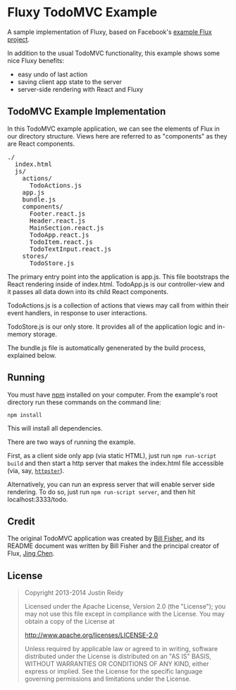 # Fluxy TodoMVC Example
A sample implementation of Fluxy, based on Facebook's [example Flux
project](https://github.com/facebook/react/tree/master/examples/todomvc-flux).

In addition to the usual TodoMVC functionality, this example shows some nice Fluxy benefits:

* easy undo of last action
* saving client app state to the server
* server-side rendering with React and Fluxy

## TodoMVC Example Implementation

In this TodoMVC example application, we can see the elements of Flux in our directory structure.  Views here are referred to as "components" as they are React components.

<pre>
./
  index.html
  js/
    actions/
      TodoActions.js
    app.js
    bundle.js
    components/
      Footer.react.js
      Header.react.js
      MainSection.react.js
      TodoApp.react.js
      TodoItem.react.js
      TodoTextInput.react.js
    stores/
      TodoStore.js
</pre>

The primary entry point into the application is app.js.  This file bootstraps
the React rendering inside of index.html.  TodoApp.js is our controller-view
and it passes all data down into its child React components.

TodoActions.js is a collection of actions that views may call from within their
event handlers, in response to user interactions.

TodoStore.js is our only store.  It provides all of the application logic and
in-memory storage.

The bundle.js file is automatically genenerated by the build process, explained
below.

## Running

You must have [npm](https://www.npmjs.org/) installed on your computer.
From the example's root directory run these commands on the command line:

    npm install

This will install all dependencies.

There are two ways of running the example.

First, as a client side only app (via static HTML), just run `npm run-script build` and
then start a http server that makes the index.html file accessible (via, say, [`httpster`](https://github.com/SimbCo/httpster)).

Alternatively, you can run an express server that will enable server side rendering. To do so,
just run `npm run-script server`, and then hit localhost:3333/todo.

## Credit

The original TodoMVC application was created by [Bill
Fisher](https://www.facebook.com/bill.fisher.771), and its README document was
written by Bill Fisher and the principal creator of Flux, [Jing
Chen](https://www.facebook.com/jing).


## License

> Copyright 2013-2014 Justin Reidy
>
> Licensed under the Apache License, Version 2.0 (the "License");
> you may not use this file except in compliance with the License.
> You may obtain a copy of the License at
>
> http://www.apache.org/licenses/LICENSE-2.0
>
> Unless required by applicable law or agreed to in writing, software
> distributed under the License is distributed on an "AS IS" BASIS,
> WITHOUT WARRANTIES OR CONDITIONS OF ANY KIND, either express or implied.
> See the License for the specific language governing permissions and
> limitations under the License.
